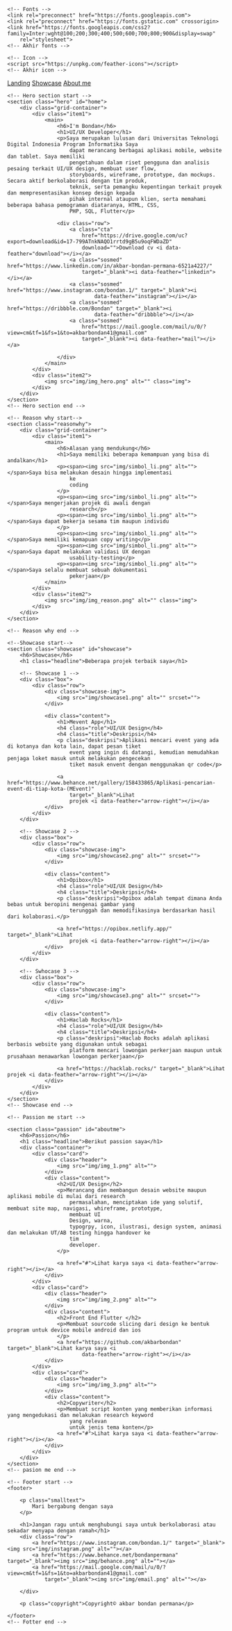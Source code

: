 <!DOCTYPE html>
<html lang="en">

<head>
    <meta charset="UTF-8">
    <meta http-equiv="X-UA-Compatible" content="IE=edge">
    <meta name="viewport" content="width=device-width, initial-scale=1.0">
    <title>My Portofolio | Akbar Bondan Permana</title>
    <link rel="icon" href="img/icon.png">
    <link rel="stylesheet" href="style.css">


    <!-- Fonts -->
    <link rel="preconnect" href="https://fonts.googleapis.com">
    <link rel="preconnect" href="https://fonts.gstatic.com" crossorigin>
    <link href="https://fonts.googleapis.com/css2?family=Inter:wght@100;200;300;400;500;600;700;800;900&display=swap"
        rel="stylesheet">
    <!-- Akhir fonts -->

    <!-- Icon -->
    <script src="https://unpkg.com/feather-icons"></script>
    <!-- Akhir icon -->
</head>

<body>
    <!-- Navbar start -->
    <nav class="navbar">
        <a href="#" class="navbar-logo"><img src="img/icon.png" alt=""></a>
        <div class="navbar-nav">
            <a href="#home">Landing</a>
            <a href="#showcase">Showcase</a>
            <!-- <a href="s">Study case</a> -->
            <a href="#aboutme">About me</a>
            <!-- <a href="#">Contact me</a> -->
            <i id="hamburger-menu" data-feather="menu"></i>
        </div>
    </nav>
    <!-- Navbar end -->


    <!-- Hero section start -->
    <section class="hero" id="home">
        <div class="grid-container">
            <div class="item1">
                <main>
                    <h6>I'm Bondan</h6>
                    <h1>UI/UX Developer</h1>
                    <p>Saya merupakan lulusan dari Universitas Teknologi Digital Indonesia Program Informatika Saya
                        dapat merancang berbagai aplikasi mobile, website dan tablet. Saya memiliki
                        pengetahuan dalam riset pengguna dan analisis pesaing terkait UI/UX design, membuat user flow,
                        storyboards, wireframe, prototype, dan mockups. Secara aktif berkolaborasi dengan tim produk,
                        teknik, serta pemangku kepentingan terkait proyek dan mempresentasikan konsep design kepada
                        pihak internal ataupun klien, serta memahami beberapa bahasa pemograman diataranya, HTML, CSS,
                        PHP, SQL, Flutter</p>

                    <div class="row">
                        <a class="cta"
                            href="https://drive.google.com/uc?export=download&id=17-799ATnkNAQO1rrtd9gB5u9oqFWDaZD"
                            download="">Download cv <i data-feather="download"></i></a>
                        <a class="sosmed" href="https://www.linkedin.com/in/akbar-bondan-permana-6521a4227/"
                            target="_blank"><i data-feather="linkedin"></i></a>
                        <a class="sosmed" href="https://www.instagram.com/bondan.1/" target="_blank"><i
                                data-feather="instagram"></i></a>
                        <a class="sosmed" href="https://dribbble.com/Bondan" target="_blank"><i
                                data-feather="dribbble"></i></a>
                        <a class="sosmed"
                            href="https://mail.google.com/mail/u/0/?view=cm&tf=1&fs=1&to=akbarbondan41@gmail.com"
                            target="_blank"><i data-feather="mail"></i></a>

                    </div>
                </main>
            </div>
            <div class="item2">
                <img src="img/img_hero.png" alt="" class="img">
            </div>
        </div>
    </section>
    <!-- Hero section end -->

    <!-- Reason why start-->
    <section class="reasonwhy">
        <div class="grid-container">
            <div class="item1">
                <main>
                    <h6>Alasan yang mendukung</h6>
                    <h1>Saya memiliki beberapa kemampuan yang bisa di andalkan</h1>
                    <p><span><img src="img/simbol_li.png" alt=""></span>Saya bisa melakukan desain hingga implementasi
                        ke
                        coding
                    </p>
                    <p><span><img src="img/simbol_li.png" alt=""></span>Saya mengerjakan projek di awali dengan
                        research</p>
                    <p><span><img src="img/simbol_li.png" alt=""></span>Saya dapat bekerja sesama tim maupun individu
                    </p>
                    <p><span><img src="img/simbol_li.png" alt=""></span>Saya memiliki kemapuan copy writing</p>
                    <p><span><img src="img/simbol_li.png" alt=""></span>Saya dapat melakukan validasi UX dengan
                        usability-testing</p>
                    <p><span><img src="img/simbol_li.png" alt=""></span>Saya selalu membuat sebuah dokumentasi
                        pekerjaan</p>
                </main>
            </div>
            <div class="item2">
                <img src="img/img_reason.png" alt="" class="img">
            </div>
        </div>
    </section>

    <!-- Reason why end -->

    <!--Showcase start-->
    <section class="showcase" id="showcase">
        <h6>Showcase</h6>
        <h1 class="headline">Beberapa projek terbaik saya</h1>

        <!-- Showcase 1 -->
        <div class="box">
            <div class="row">
                <div class="showcase-img">
                    <img src="img/showcase1.png" alt="" srcset="">
                </div>

                <div class="content">
                    <h1>Mevent App</h1>
                    <h4 class="role">UI/UX Design</h4>
                    <h4 class="title">Deskripsi</h4>
                    <p class="deskripsi">Aplikasi mencari event yang ada di kotanya dan kota lain, dapat pesan tiket
                        event yang ingin di datangi, kemudian memudahkan penjaga loket masuk untuk melakukan pengecekan
                        tiket masuk envent dengan menggunakan qr code</p>

                    <a href="https://www.behance.net/gallery/158433865/Aplikasi-pencarian-event-di-tiap-kota-(MEvent)"
                        target="_blank">Lihat
                        projek <i data-feather="arrow-right"></i></a>
                </div>
            </div>
        </div>

        <!-- Showcase 2 -->
        <div class="box">
            <div class="row">
                <div class="showcase-img">
                    <img src="img/showcase2.png" alt="" srcset="">
                </div>

                <div class="content">
                    <h1>Opibox</h1>
                    <h4 class="role">UI/UX Design</h4>
                    <h4 class="title">Deskripsi</h4>
                    <p class="deskripsi">Opibox adalah tempat dimana Anda bebas untuk beropini mengenai gambar yang
                        terunggah dan memodifikasinya berdasarkan hasil dari kolaborasi.</p>

                    <a href="https://opibox.netlify.app/" target="_blank">Lihat
                        projek <i data-feather="arrow-right"></i></a>
                </div>
            </div>
        </div>

        <!-- Swhocase 3 -->
        <div class="box">
            <div class="row">
                <div class="showcase-img">
                    <img src="img/showcase3.png" alt="" srcset="">
                </div>

                <div class="content">
                    <h1>Haclab Rocks</h1>
                    <h4 class="role">UI/UX Design</h4>
                    <h4 class="title">Deskripsi</h4>
                    <p class="deskripsi">Haclab Rocks adalah aplikasi berbasis website yang digunakan untuk sebagai
                        platform mencari lowongan perkerjaan maupun untuk prusahaan menawarkan lowongan perkerjaan</p>

                    <a href="https://hacklab.rocks/" target="_blank">Lihat projek <i data-feather="arrow-right"></i></a>
                </div>
            </div>
        </div>
    </section>
    <!-- Showcase end -->

    <!-- Passion me start -->

    <section class="passion" id="aboutme">
        <h6>Passion</h6>
        <h1 class="headline">Berikut passion saya</h1>
        <div class="container">
            <div class="card">
                <div class="header">
                    <img src="img/img_1.png" alt="">
                </div>
                <div class="content">
                    <h2>UI/UX Design</h2>
                    <p>Merancang dan membangun desain website maupun aplikasi mobile di mulai dari research
                        permasalahan, menciptakan ide yang solutif, membuat site map, navigasi, whireframe, prototype,
                        membuat UI
                        Design, warna,
                        typogrpy, icon, ilustrasi, design system, animasi dan melakukan UT/AB testing hingga handover ke
                        tim
                        developer.
                    </p>

                    <a href="#">Lihat karya saya <i data-feather="arrow-right"></i></a>
                </div>
            </div>
            <div class="card">
                <div class="header">
                    <img src="img/img_2.png" alt="">
                </div>
                <div class="content">
                    <h2>Front End Flutter </h2>
                    <p>Membuat sourcode slicing dari design ke bentuk program untuk device mobile android dan ios
                    </p>
                    <a href="https://github.com/akbarbondan" target="_blank">Lihat karya saya <i
                            data-feather="arrow-right"></i></a>
                </div>
            </div>
            <div class="card">
                <div class="header">
                    <img src="img/img_3.png" alt="">
                </div>
                <div class="content">
                    <h2>Copywriter</h2>
                    <p>Membuat script konten yang memberikan informasi yang mengedukasi dan melakukan research keyword
                        yang relevan
                        untuk jenis tema konten</p>
                    <a href="#">Lihat karya saya <i data-feather="arrow-right"></i></a>
                </div>
            </div>
        </div>
    </section>
    <!-- pasion me end -->

    <!-- Footer start -->
    <footer>

        <p class="smalltext">
            Mari bergabung dengan saya
        </p>

        <h1>Jangan ragu untuk menghubungi saya untuk berkolaborasi atau sekadar menyapa dengan ramah</h1>
        <div class="row">
            <a href="https://www.instagram.com/bondan.1/" target="_blank"><img src="img/instagram.png" alt=""></a>
            <a href="https://www.behance.net/bondanpermana" target="_blank"><img src="img/behance.png" alt=""></a>
            <a href="https://mail.google.com/mail/u/0/?view=cm&tf=1&fs=1&to=akbarbondan41@gmail.com"
                target="_blank"><img src="img/email.png" alt=""></a>

        </div>

        <p class="copyright">Copyright© akbar bondan permana</p>

    </footer>
    <!-- Fotter end -->

</body>
<!-- Feater icons -->
<script>
    feather.replace();
</script>


<!-- My Javascript -->
<script src="js/script.js"></script>

</html>
